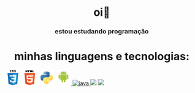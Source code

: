 <h1 align="center">oi👋</h1>
<h3 align="center">estou estudando programação</h3>
<h1 align="center">minhas linguagens e tecnologias:</h1>
<div>
<a href="https://www.devmedia.com.br/certificado/tecnologia/css/murilo-de-araujo-orias"><img src ="https://raw.githubusercontent.com/devicons/devicon/master/icons/css3/css3-original-wordmark.svg" alt="css3" width="40" heigth="40"></a>
<a href="https://www.devmedia.com.br/certificado/tecnologia/html/murilo-de-araujo-orias"><img src="https://raw.githubusercontent.com/devicons/devicon/master/icons/html5/html5-original-wordmark.svg" alt="html5" width="40" heigth="40"></a>
<a href="https://www.python.org/"><img src="https://raw.githubusercontent.com/devicons/devicon/master/icons/python/python-original.svg" alt="python"width="40" heigth="40"></a>
<a href="https://developers.google.com/profile/u/111820326230910753755"><img src="https://raw.githubusercontent.com/devicons/devicon/master/icons/android/android-original-wordmark.svg" alt="android" width="40" heigth="40"</a>
<a href=""><img src="https://icongr.am/devicon/java-original-wordmark.svg?size=119&color=currentColor" alt="java" width="50" height="50"</a>
<a href=""><img src="https://cdn.jsdelivr.net/gh/devicons/devicon@latest/icons/kotlin/kotlin-original.svg" /><a/>
<a href="https://ktor.io/docs/server-create-a-new-project.html"><img src="https://cdn.jsdelivr.net/gh/devicons/devicon@latest/icons/ktor/ktor-original.svg" /></a>
</div>
